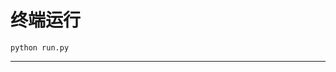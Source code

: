 # 终端运行

```shell
python run.py
```
***************************************************************************************************************************************************************************************************************************************************************************************************************************************************************************************************************************************************************************************************************************************************************************************************************************************************************************************************************************************************************************************************************************************************************************************************************************************************************************************************************************